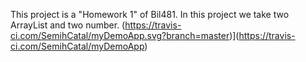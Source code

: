 This project is a "Homework 1" of Bil481.
In this project we take two ArrayList and two number.
(https://travis-ci.com/SemihCatal/myDemoApp.svg?branch=master)](https://travis-ci.com/SemihCatal/myDemoApp)